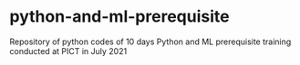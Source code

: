 # python-and-ml-prerequisite
Repository of python codes of 10 days Python and ML prerequisite training conducted at PICT in July 2021
